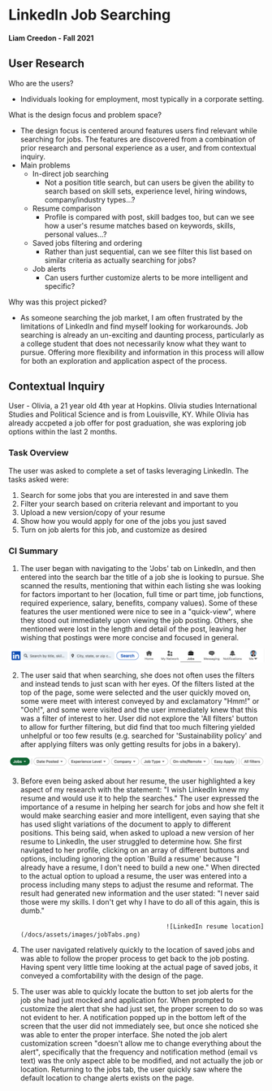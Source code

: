 # __LinkedIn Job Searching__
#### Liam Creedon - Fall 2021

## User Research
Who are the users?
* Individuals looking for employment, most typically in a corporate setting.

What is the design focus and problem space?
* The design focus is centered around features users find relevant while searching for jobs. The features are discovered from a combination of prior research and personal experience as a user, and from contextual inquiry. 
* Main problems
  * In-direct job searching
    * Not a position title search, but can users be given the ability to search based on skill sets, experience level, hiring windows, company/industry types...?
  * Resume comparison
    * Profile is compared with post, skill badges too, but can we see how a user's resume matches based on keywords, skills, personal values...?
  * Saved jobs filtering and ordering
    * Rather than just sequential, can we see filter this list based on similar criteria as actually searching for jobs?
  * Job alerts
    * Can users further customize alerts to be more intelligent and specific?

Why was this project picked?
* As someone searching the job market, I am often frustrated by the limitations of LinkedIn and find myself looking for workarounds. Job searching is already an un-exciting and daunting process, particularly as a college student that does not necessarily know what they want to pursue. Offering more flexibility and information in this process will allow for both an exploration and application aspect of the process.

## Contextual Inquiry
User - Olivia, a 21 year old 4th year at Hopkins. Olivia studies International Studies and Political Science and is from Louisville, KY. While Olivia has already accpeted a job offer for post graduation, she was exploring job options within the last 2 months.

### Task Overview
The user was asked to complete a set of tasks leveraging LinkedIn. The tasks asked were:
1. Search for some jobs that you are interested in and save them
2. Filter your search based on criteria relevant and important to you
3. Upload a new version/copy of your resume
4. Show how you would apply for one of the jobs you just saved
5. Turn on job alerts for this job, and customize as desired

### CI Summary

1. The user began with navigating to the 'Jobs' tab on LinkedIn, and then entered into the search bar the title of a job she is looking to pursue. She scanned the results, mentioning that within each listing she was looking for factors important to her (location, full time or part time, job functions, required experience, salary, benefits, company values). Some of these features the user mentioned were nice to see in a "quick-view", where they stood out immediately upon viewing the job posting. Others, she mentioned were lost in the length and detail of the post, leaving her wishing that postings were more concise and focused in general.
 
 ![LinkedIn interface bar](/docs/assets/images/titleBar.png)
 
2. The user said that when searching, she does not often uses the filters and instead tends to just scan with her eyes. Of the filters listed at the top of the page, some were selected and the user quickly moved on, some were meet with interest conveyed by and exclamatory "Hmm!" or "Ooh!", and some were visited and the user immediately knew that this was a filter of interest to her. User did not explore the 'All filters' button to allow for further filtering, but did find that too much filtering yielded unhelpful or too few results (e.g. searched for 'Sustainability policy' and after applying filters was only getting results for jobs in a bakery).

![LinkedIn job search filter options](/docs/assets/images/jobFilters.png)

3. Before even being asked about her resume, the user highlighted a key aspect of my research with the statement: "I wish LinkedIn knew my resume and would use it to help the searches." The user expressed the importance of a resume in helping her search for jobs and how she felt it would make searching easier and more intelligent, even saying that she has used slight variations of the document to apply to different positions. This being said, when asked to upload a new version of her resume to LinkedIn, the user struggled to determine how. She first navigated to her profile, clicking on an array of different buttons and options, including ignoring the option 'Build a resume' because "I already have a resume, I don't need to build a new one." When directed to the actual option to upload a resume, the user was entered into a process including many steps to adjust the resume and reformat. The result had generated new information and the user stated: "I never said those were my skills. I don't get why I have to do all of this again, this is dumb."
 
                                               ![LinkedIn resume location](/docs/assets/images/jobTabs.png)
 
4. The user navigated relatively quickly to the location of saved jobs and was able to follow the proper process to get back to the job posting. Having spent very little time looking at the actual page of saved jobs, it conveyed a comfortability with the design of the page.
5. The user was able to quickly locate the button to set job alerts for the job she had just mocked and application for. When prompted to customize the alert that she had just set, the proper screen to do so was not evident to her. A notification popped up in the bottom left of the screen that the user did not immediately see, but once she noticed she was able to enter the proper interface. She noted the job alert customization screen "doesn't allow me to change everything about the alert", specifically that the frequency and notification method (email vs text) was the only aspect able to be modified, and not actually the job or location. Returning to the jobs tab, the user quickly saw where the default location to change alerts exists on the page.
 
